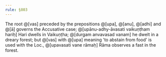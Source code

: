 ```yaml
---
rule: §803
---
```


The root @[vas] preceded by the prepositions @[upa], @[anu], @[adhi] and @[ā] governs the Accusative case; @[upānu-adhy-āvasati vaikuṇṭham hariḥ] Hari dwells in Vaikuṇṭha; @[durgam anvavasad vanam] he dwelt in a dreary forest; but @[vas] with @[upa] meaning 'to abstain from food' is used with the Loc., @[upavasati vane rāmaḥ] Rāma observes a fast in the forest.